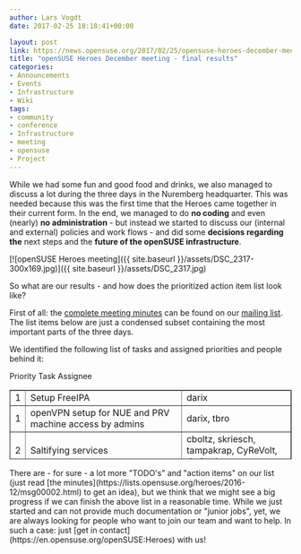 ```yaml
---
author: Lars Vogdt
date: 2017-02-25 18:18:41+00:00

layout: post
link: https://news.opensuse.org/2017/02/25/opensuse-heroes-december-meeting-final-results/
title: "openSUSE Heroes December meeting - final results"
categories:
- Announcements
- Events
- Infrastructure
- Wiki
tags:
- community
- conference
- Infrastructure
- meeting
- opensuse
- Project
---
```

While we had some fun and good food and drinks, we also managed to discuss a lot during the three days in the Nuremberg headquarter. This was needed because this was the first time that the Heroes came together in their current form. In the end, we managed to do **no coding** and even (nearly) **no administration** - but instead we started to discuss our (internal and external) policies and work flows - and did some **decisions regarding the** next steps and the **future of the openSUSE infrastructure**.

[![openSUSE Heroes meeting]({{ site.baseurl }}/assets/DSC_2317-300x169.jpg)]({{ site.baseurl }}/assets/DSC_2317.jpg)

So what are our results - and how does the prioritized action item list look like?

<!-- more -->

First of all: the [complete meeting minutes](http://lists.opensuse.org/heroes/2016-12/msg00002.html) can be found on our [mailing list](http://lists.opensuse.org/heroes/). The list items below are just a condensed subset containing the most important parts of the three days.

We identified the following list of tasks and assigned priorities and people behind it:
<table width="100%" style="height: 124px;" border="1" >
<tbody >
<tr >
Priority
Task
Assignee
</tr>
<tr >

<td >1
</td>

<td >Setup FreeIPA
</td>

<td >darix
</td>
</tr>
<tr >

<td >1
</td>

<td >openVPN setup for NUE and PRV machine access by admins
</td>

<td >darix, tbro
</td>
</tr>
<tr >

<td >2
</td>

<td >Saltifying services
</td>

<td >cboltz, skriesch, tampakrap, CyReVolt, darix, tbro
</td>
</tr>
<tr >

<td >2
</td>

<td >openSUSE Cloud in Provo
</td>

<td >gschlotter, cmueller
</td>
</tr>
<tr >

<td >3
</td>

<td >Updating our documentation
</td>

<td >tampakrap, CyReVolt, lrupp
</td>
</tr>
<tr >

<td >3
</td>

<td >Progress clean up (Projects and Tickets
</td>

<td >tampakrap, lrupp
</td>
</tr>
<tr >

<td >4
</td>

<td >Provide a hardware wishlist
</td>

<td >cmueller, tbro
</td>
</tr>
<tr >

<td >4
</td>

<td >Setup external monitoring
</td>

<td >skriesch, lrupp
</td>
</tr>
<tr >

<td >4
</td>

<td >Mediawiki separation and upgrade
</td>

<td >cboltz, skriesch
</td>
</tr>
<tr >

<td >5
</td>

<td >CDN77 testing
</td>

<td >tampakrap, darix
</td>
</tr>
<tr >

<td >5
</td>

<td >handle connect.opensuse.org
</td>

<td >tampakrap, lrupp
</td>
</tr>
<tr >

<td >6
</td>

<td >Hermes shut down
</td>

<td >tbro
</td>
</tr>
<tr >

<td >6
</td>

<td >migrate scanner-opensuse
</td>

<td >tampakrap, darix
</td>
</tr>
<tr >

<td >6
</td>

<td >handle paste.o.o and planet.o.o
</td>

<td >tampakrap
</td>
</tr>
</tbody>
</table>
There are - for sure - a lot more "TODO's" and "action items" on our list (just read [the minutes](https://lists.opensuse.org/heroes/2016-12/msg00002.html) to get an idea), but we think that we might see a big progress if we can finish the above list in a reasonable time. While we just started and can not provide much documentation or "junior jobs", yet, we are always looking for people who want to join our team and want to help. In such a case: just [get in contact](https://en.opensuse.org/openSUSE:Heroes) with us!		
